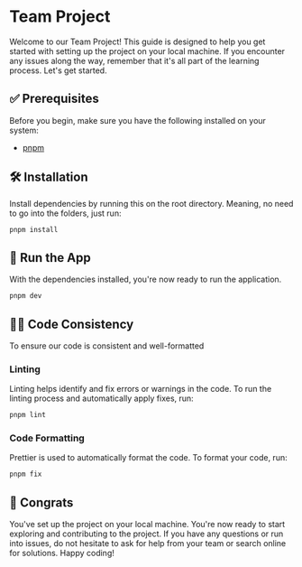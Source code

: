 # Team Project

Welcome to our Team Project! This guide is designed to help you get started with setting up the project on your local machine. If you encounter any issues along the way, remember that it's all part of the learning process. Let's get started.

## ✅ Prerequisites

Before you begin, make sure you have the following installed on your system:

- [pnpm](https://pnpm.io)

## 🛠️ Installation

Install dependencies by running this on the root directory. Meaning, no need to go into the folders, just run:

```sh
pnpm install
```

## 👟 Run the App

With the dependencies installed, you're now ready to run the application.

```sh
pnpm dev
```

## 🏋️‍♀️ Code Consistency

To ensure our code is consistent and well-formatted

### Linting

Linting helps identify and fix errors or warnings in the code. To run the linting process and automatically apply fixes, run:

```sh
pnpm lint
```

### Code Formatting

Prettier is used to automatically format the code. To format your code, run:

```sh
pnpm fix
```

## 🚀 Congrats

You've set up the project on your local machine. You're now ready to start exploring and contributing to the project. If you have any questions or run into issues, do not hesitate to ask for help from your team or search online for solutions. Happy coding!
